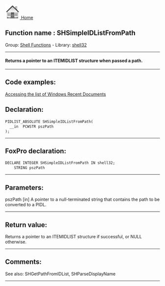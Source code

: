 [<img src="../../images/home.png"> Home ](https://github.com/VFPX/Win32API)  

## Function name : SHSimpleIDListFromPath
Group: [Shell Functions](../../functions_group.md#Shell_Functions)  -  Library: [shell32](../../../libraries.md#shell32)  
***  


#### Returns a pointer to an ITEMIDLIST structure when passed a path.
***  


## Code examples:
[Accessing the list of Windows Recent Documents](../../samples/sample_094.md)  

## Declaration:
```foxpro  
PIDLIST_ABSOLUTE SHSimpleIDListFromPath(
  __in  PCWSTR pszPath
);  
```  
***  


## FoxPro declaration:
```foxpro  
DECLARE INTEGER SHSimpleIDListFromPath IN shell32;
	STRING pszPath  
```  
***  


## Parameters:
pszPath [in]
A pointer to a null-terminated string that contains the path to be converted to a PIDL.  
***  


## Return value:
Returns a pointer to an ITEMIDLIST structure if successful, or NULL otherwise.  
***  


## Comments:
See also: SHGetPathFromIDList, SHParseDisplayName   
  
***  


